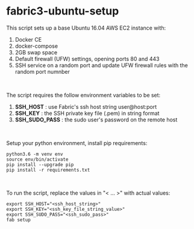 # fabric3-ubuntu-setup

This script sets up a base Ubuntu 16.04 AWS EC2 instance with:
1. Docker CE
2. docker-compose
3. 2GB swap space
4. Default firewall (UFW) settings, opening ports 80 and 443
5. SSH service on a random port and update UFW firewall rules with the random port numnber

<br />

The script requires the follow environment variables to be set:
1. **SSH_HOST** : use Fabric's ssh host string user@host:port
2. **SSH_KEY** : the SSH private key file (.pem) in string format
3. **SSH_SUDO_PASS** : the sudo user's password on the remote host

<br />

Setup your python environment, install pip requirements:
```
python3.6 -m venv env
source env/bin/activate
pip install --upgrade pip
pip install -r requirements.txt
```

<br />

To run the script, replace the values in "< ... >" with actual values:
```
export SSH_HOST="<ssh_host_string>"
export SSH_KEY="<ssh_key_file_string_value>"
export SSH_SUDO_PASS="<ssh_sudo_pass>"
fab setup
```
